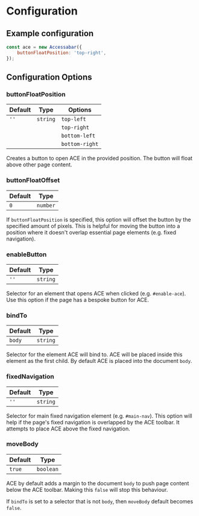 # Configuration
## Example configuration
```javascript
const ace = new Accessabar({
    buttonFloatPosition: 'top-right',
});
```

## Configuration Options
### buttonFloatPosition
| Default | Type | Options
| --- | --- | ---
| `''` | `string` | `top-left` 
|        |          | `top-right` 
|        |          | `bottom-left` 
|        |          | `bottom-right`  

Creates a button to open ACE in the provided position. The button will float above other page content.

### buttonFloatOffset
| Default | Type
| --- | ---
| `0` | `number`

If `buttonFloatPosition` is specified, this option will offset the button by the specified amount of pixels.
This is helpful for moving the button into a position where it doesn't overlap essential page elements (e.g. fixed navigation).

### enableButton
| Default | Type
| --- | ---
| `''` | `string`

Selector for an element that opens ACE when clicked (e.g. `#enable-ace`). Use this option if the page has a bespoke button for ACE.

### bindTo
| Default | Type
| --- | ---
| `body` | `string`

Selector for the element ACE will bind to. ACE will be placed inside this element as the first child. By default ACE is placed into the document `body`.

### fixedNavigation
| Default | Type
| --- | ---
| `''` | `string`

Selector for main fixed navigation element (e.g. `#main-nav`). This option will help if the page's fixed navigation is overlapped by the ACE toolbar. It attempts to place ACE above the fixed navigation.

### moveBody
| Default | Type
| --- | ---
| `true` | `boolean`

ACE by default adds a margin to the document `body` to push page content below the ACE toolbar. Making this `false` will stop this behaviour.

If `bindTo` is set to a selector that is not `body`, then `moveBody` default becomes `false`.

